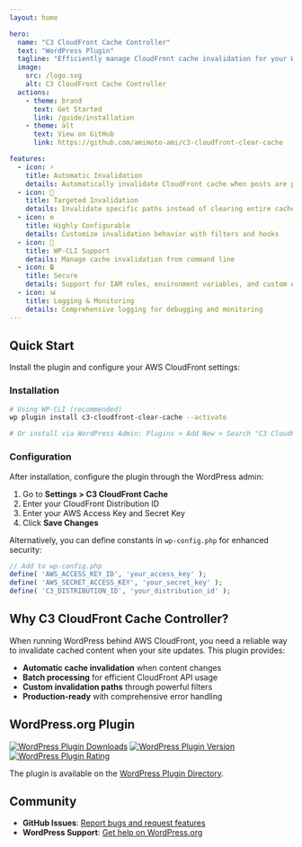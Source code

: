 ```yaml
---
layout: home

hero:
  name: "C3 CloudFront Cache Controller"
  text: "WordPress Plugin"
  tagline: "Efficiently manage CloudFront cache invalidation for your WordPress site"
  image:
    src: /logo.svg
    alt: C3 CloudFront Cache Controller
  actions:
    - theme: brand
      text: Get Started
      link: /guide/installation
    - theme: alt
      text: View on GitHub
      link: https://github.com/amimoto-ami/c3-cloudfront-clear-cache

features:
  - icon: ⚡
    title: Automatic Invalidation
    details: Automatically invalidate CloudFront cache when posts are published or updated
  - icon: 🎯
    title: Targeted Invalidation
    details: Invalidate specific paths instead of clearing entire cache
  - icon: ⚙️
    title: Highly Configurable
    details: Customize invalidation behavior with filters and hooks
  - icon: 📱
    title: WP-CLI Support
    details: Manage cache invalidation from command line
  - icon: 🔒
    title: Secure
    details: Support for IAM roles, environment variables, and custom AWS implementations
  - icon: 📊
    title: Logging & Monitoring
    details: Comprehensive logging for debugging and monitoring
---
```


## Quick Start

Install the plugin and configure your AWS CloudFront settings:

### Installation

```bash
# Using WP-CLI (recommended)
wp plugin install c3-cloudfront-clear-cache --activate

# Or install via WordPress Admin: Plugins > Add New > Search "C3 CloudFront Clear Cache"
```

### Configuration

After installation, configure the plugin through the WordPress admin:

1. Go to **Settings > C3 CloudFront Cache**
2. Enter your CloudFront Distribution ID
3. Enter your AWS Access Key and Secret Key
4. Click **Save Changes**

Alternatively, you can define constants in `wp-config.php` for enhanced security:

```php
// Add to wp-config.php
define( 'AWS_ACCESS_KEY_ID', 'your_access_key' );
define( 'AWS_SECRET_ACCESS_KEY', 'your_secret_key' );
define( 'C3_DISTRIBUTION_ID', 'your_distribution_id' );
```

## Why C3 CloudFront Cache Controller?

When running WordPress behind AWS CloudFront, you need a reliable way to invalidate cached content when your site updates. This plugin provides:

- **Automatic cache invalidation** when content changes
- **Batch processing** for efficient CloudFront API usage
- **Custom invalidation paths** through powerful filters
- **Production-ready** with comprehensive error handling

## WordPress.org Plugin

[![WordPress Plugin Downloads](https://img.shields.io/wordpress/plugin/dt/c3-cloudfront-clear-cache.svg)](https://wordpress.org/plugins/c3-cloudfront-clear-cache/)
[![WordPress Plugin Version](https://img.shields.io/wordpress/v/c3-cloudfront-clear-cache.svg)](https://wordpress.org/plugins/c3-cloudfront-clear-cache/)
[![WordPress Plugin Rating](https://img.shields.io/wordpress/plugin/r/c3-cloudfront-clear-cache.svg)](https://wordpress.org/plugins/c3-cloudfront-clear-cache/)

The plugin is available on the [WordPress Plugin Directory](https://wordpress.org/plugins/c3-cloudfront-clear-cache/).

## Community

- **GitHub Issues**: [Report bugs and request features](https://github.com/amimoto-ami/c3-cloudfront-clear-cache/issues)
- **WordPress Support**: [Get help on WordPress.org](https://wordpress.org/support/plugin/c3-cloudfront-clear-cache/)